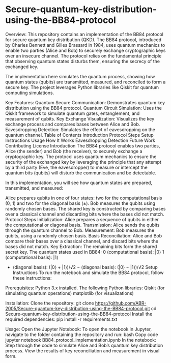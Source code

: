 # Secure-quantum-key-distribution-using-the-BB84-protocol

Overview:
This repository contains an implementation of the BB84 protocol for secure quantum key distribution (QKD). The BB84 protocol, introduced by Charles Bennett and Gilles Brassard in 1984, uses quantum mechanics to enable two parties (Alice and Bob) to securely exchange cryptographic keys over an insecure channel. The protocol relies on the fundamental principle that observing quantum states disturbs them, ensuring the secrecy of the exchanged key.

The implementation here simulates the quantum process, showing how quantum states (qubits) are transmitted, measured, and reconciled to form a secure key. The project leverages Python libraries like Qiskit for quantum computing simulations.

Key Features:
Quantum Secure Communication: Demonstrates quantum key distribution using the BB84 protocol.
Quantum Circuit Simulation: Uses the Qiskit framework to simulate quantum gates, entanglement, and measurement of qubits.
Key Exchange Visualization: Visualizes the key exchange process and compares bases between Alice and Bob.
Eavesdropping Detection: Simulates the effect of eavesdropping on the quantum channel.
Table of Contents
Introduction
Protocol Steps
Setup Instructions
Usage
How It Works
Eavesdropping Detection
Future Work
Contributing
License
Introduction
The BB84 protocol enables two parties, Alice (the sender) and Bob (the receiver), to securely exchange a cryptographic key. The protocol uses quantum mechanics to ensure the security of the exchanged key by leveraging the principle that any attempt by a third party (Eve, the eavesdropper) to measure or intercept the quantum bits (qubits) will disturb the communication and be detectable.

In this implementation, you will see how quantum states are prepared, transmitted, and measured:

Alice prepares qubits in one of four states: two for the computational basis (0, 1) and two for the diagonal basis (±).
Bob measures the qubits using randomly chosen bases.
The shared key is constructed by comparing bases over a classical channel and discarding bits where the bases did not match.
Protocol Steps
Initialization: Alice prepares a sequence of qubits in either the computational or diagonal basis.
Transmission: Alice sends the qubits through the quantum channel to Bob.
Measurement: Bob measures the qubits, using a randomly chosen basis.
Basis Reconciliation: Alice and Bob compare their bases over a classical channel, and discard bits where the bases did not match.
Key Extraction: The remaining bits form the shared secret key.
The quantum states used in BB84:
0 (computational basis): |0⟩
1 (computational basis): |1⟩
+ (diagonal basis): (|0⟩ + |1⟩)/√2
− (diagonal basis): (|0⟩ − |1⟩)/√2
Setup Instructions
To run the notebook and simulate the BB84 protocol, follow these instructions:

Prerequisites:
Python 3.x installed.
The following Python libraries:
Qiskit (for simulating quantum operations)
matplotlib (for visualizations)

Installation:
Clone the repository:
git clone https://github.com/ABR-2005/Secure-quantum-key-distribution-using-the-BB84-protocol.git
cd Secure-quantum-key-distribution-using-the-BB84-protocol
Install the required dependencies:
pip install -r requirements.txt

Usage:
Open the Jupyter Notebook:
To open the notebook in Jupyter, navigate to the folder containing the repository and run:
bash
Copy code
jupyter notebook BB84_protocol_implementation.ipynb
In the notebook:
Step through the code to simulate Alice and Bob’s quantum key distribution process.
View the results of key reconciliation and measurement in visual form.

